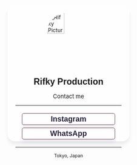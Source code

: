 <!DOCTYPE html>
<html lang="en">
<head>
  <meta charset="utf-8" />
  <meta name="viewport" content="width=device-width, initial-scale=1.0" />
  <meta http-equiv="X-UA-Compatible" content="ie=edge" />
  <link rel="icon" type="image/x-icon" href="https://avatars.githubusercontent.com/u/154863645?v=4">
  <title>Rifky Production | Profile</title>
  <meta name="title" content="Rifky • Project">
  <meta name="description" content="Profile Website Rifky Production">
  <meta name="keywords" content="Rifky, rifky production, profile rifky, siapa rifky?">
  <meta name="robots" content="index, follow">
  <meta http-equiv="Content-Type" content="text/html; charset=utf-8">
  <meta name="language" content="English">
  <meta name="author" content="Rifky Production">

  <script src="https://kit.fontawesome.com/6fab3a0556.js" crossorigin="anonymous"></script>
  <script src="https://cdn.rawgit.com/bungfrangki/efeksalju/2a7805c7/efek-salju.js" type="text/javascript"></script>
  <link href="https://cdn.jsdelivr.net/npm/bootstrap@5.3.0-alpha1/dist/css/bootstrap.min.css" rel="stylesheet" integrity="sha384-GLhlTQ8iRABdZLl6O3oVMWSktQOp6b7In1Zl3/Jr59b6EGGoI1aFkw7cmDA6j6gD" crossorigin="anonymous">
  <script src="https://cdn.jsdelivr.net/npm/bootstrap@5.3.0-alpha1/dist/js/bootstrap.bundle.min.js" integrity="sha384-w76AqPfDkMBDXo30jS1Sgez6pr3x5MlQ1ZAGC+nuZB+EYdgRZgiwxhTBTkF7CXvN" crossorigin="anonymous"></script>
  <style>
    :root{
      font-size: 62.5%;
    }

    * {
      box-sizing: border-box;
      margin: 0;
      padding: 0;
    }

    body {
      background-image: url("https://i.ibb.co/2cFrPvS/Screenshot-20240308-190245-One-UI-Home.jpg");
      background-repeat: no-repeat;
      background-size: cover;
      width: 100%;
    }

    main{
      height: 100vh;
      position: relative;
      display: flex;
      align-items: center;
      justify-content: center;
      flex-direction: column;
    }

    .container {
      width: 28rem;
      padding: 1rem 2rem;
      background-color: rgba(255, 255, 255, 0.45);
      border-radius: 2rem;
      border: 0.1rem solid rgba(255, 255, 255, 0.25);
      box-shadow: 0 0 1rem 0.1rem rgba(0, 0, 0, 0.25);
      backdrop-filter: blur(1.5rem);
      min-width:25rem;
      box-shadow: rgb(37 39 89 / 8%) 0px 8px 8px 0;
      position: relative;
      z-index: 1;
    }

    .image {
      width: 40%;
      height: auto;
      border-radius: 5rem;
      display: block;
      margin: 1rem auto;
    }

    hr{
      border-color: #673146;
    }

    h1,
    .occupation {
      text-align: center;
    }

    h1 {
      font-family: Muli, sans-serif;
      font-weight:700;
      font-size: 2.3rem;
    }

    .occupation {
      margin-bottom: 0.5rem;
      font-size: 1.5rem;
      font-family: "Space Mono", monospace;
    }

    .link-boxes {
      margin: 2rem 1rem;
      font-family: Muli, sans-serif;
      font-weight:700;
      font-size: 1.4em;
      text-transform: capitalize;
    }

    .link-boxes a {
      text-decoration: none;
      display: block;
      color: #27213b;
      border: 0.1rem solid  #673146;
      text-align: center;
      margin: 0.7rem;
      border-radius: 0.5rem;
      padding: 0.3rem;
      transition: all 200ms ease-in-out;
      box-shadow: rgb(37 39 89 / 8%) 0px 8px 8px 0;
    }

    .link-boxes a:hover {
      border: 0.1rem solid #27213b;
      background-color:#f8923b;
      cursor: pointer;;
    }

    .location {
      text-align: center;
      margin: 0.7rem;
      font-size: 1.2rem;
      font-family: "Space Mono", monospace;
    }
    .container {
  
}


   #effetsalju {
      position: fixed;
      top: 0;
      left: 0;
      width: 100%;
      height: 100%;
      pointer-events: none;
      z-index: 0;
    }

    @media only screen and (min-width:992px){
      .image{
        width:40%;
      }
      h1{
        font-size: 2.4rem;
      }
    }
  </style>
</head>
<body>
  <div id="effetsalju"></div>
  <main>
    <div class="container shadow">
      <img class="image" src="https://avatars.githubusercontent.com/u/154863645?v=4" alt="Rifky Picture" loading="lazy">
      <h1>Rifky Production</h1>
      <p class="occupation">Contact me</p>
      <hr/>
      <div class="link-boxes">
        <a class="shadow" title="View Rifky Instagram profile" href="https://www.instagram.com/aditya_rifky_25/" target="_blank"><i class="fa-brands fa-square-instagram" aria-hidden="true"></i> Instagram</a>
        <a class="shadow" title="Send a message to Rifky" href="https://wa.me/6281385317794?text=Rifky" target="_blank"><i class="fa fa-whatsapp icon" aria-hidden="true"></i> WhatsApp</a>
      </div>
      <hr/>
      <p class="location"><i class="fa fa-map-marker icon" aria-hidden="true"></i> Tokyo, Japan</p>
    </div>
  </main>
</body>
</html>
